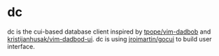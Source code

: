 # dc
dc is the cui-based database client inspired by [tpope/vim-dadbob](https://github.com/tpope/vim-dadbob) and [kristijanhusak/vim-dadbod-ui](https://github.com/kristijanhusak/vim-dadbod-ui). 
dc is using [jroimartin/gocui](https://github.com/jroimartin/gocui) to build user interface.
